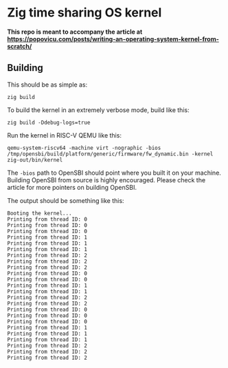 # Zig time sharing OS kernel

**This repo is meant to accompany the article at https://popovicu.com/posts/writing-an-operating-system-kernel-from-scratch/**

## Building

This should be as simple as:

```
zig build
```

To build the kernel in an extremely verbose mode, build like this:

```
zig build -Ddebug-logs=true
```

Run the kernel in RISC-V QEMU like this:

```
qemu-system-riscv64 -machine virt -nographic -bios /tmp/opensbi/build/platform/generic/firmware/fw_dynamic.bin -kernel zig-out/bin/kernel
```

The `-bios` path to OpenSBI should point where you built it on your machine. Building OpenSBI from source is highly encouraged. Please check the article for more pointers on building OpenSBI.

The output should be something like this:

```
Booting the kernel...
Printing from thread ID: 0
Printing from thread ID: 0
Printing from thread ID: 0
Printing from thread ID: 1
Printing from thread ID: 1
Printing from thread ID: 1
Printing from thread ID: 2
Printing from thread ID: 2
Printing from thread ID: 2
Printing from thread ID: 0
Printing from thread ID: 0
Printing from thread ID: 1
Printing from thread ID: 1
Printing from thread ID: 2
Printing from thread ID: 2
Printing from thread ID: 0
Printing from thread ID: 0
Printing from thread ID: 0
Printing from thread ID: 1
Printing from thread ID: 1
Printing from thread ID: 1
Printing from thread ID: 2
Printing from thread ID: 2
Printing from thread ID: 2
```
